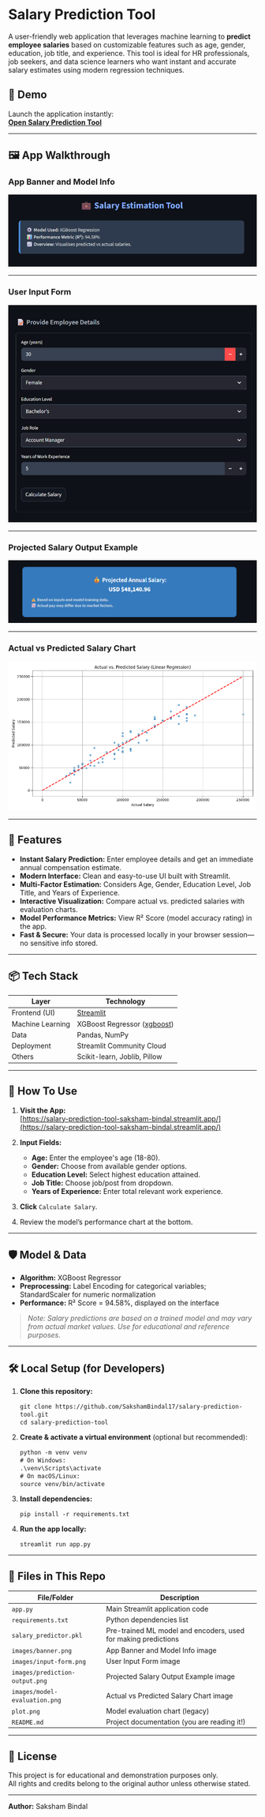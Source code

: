 # Salary Prediction Tool

A user-friendly web application that leverages machine learning to **predict employee salaries** based on customizable features such as age, gender, education, job title, and experience. This tool is ideal for HR professionals, job seekers, and data science learners who want instant and accurate salary estimates using modern regression techniques.

## 🚀 Demo

Launch the application instantly:  
**[Open Salary Prediction Tool](https://salary-prediction-tool-saksham-bindal.streamlit.app/)**

---

## 🖼️ App Walkthrough

### App Banner and Model Info
![App Banner and Model Info](images/banner.png)

----

### User Input Form
![User Input Form](images/input-form.png)

---

### Projected Salary Output Example
![Projected Salary Output Example](images/prediction-output.png)

---

### Actual vs Predicted Salary Chart
![Actual vs Predicted Salary Chart](images/model-evaluation.png)

---

## 📝 Features

- **Instant Salary Prediction:** Enter employee details and get an immediate annual compensation estimate.
- **Modern Interface:** Clean and easy-to-use UI built with Streamlit.
- **Multi-Factor Estimation:** Considers Age, Gender, Education Level, Job Title, and Years of Experience.
- **Interactive Visualization:** Compare actual vs. predicted salaries with evaluation charts.
- **Model Performance Metrics:** View R² Score (model accuracy rating) in the app.
- **Fast & Secure:** Your data is processed locally in your browser session—no sensitive info stored.

---

## 📦 Tech Stack

| Layer           | Technology                                 |
|-----------------|--------------------------------------------|
| Frontend (UI)   | [Streamlit](https://streamlit.io/)         |
| Machine Learning| XGBoost Regressor ([xgboost](https://xgboost.ai/)) |
| Data            | Pandas, NumPy                              |
| Deployment      | Streamlit Community Cloud                  |
| Others          | Scikit-learn, Joblib, Pillow               |

---

## 🚦 How To Use

1. **Visit the App:**  
   [https://salary-prediction-tool-saksham-bindal.streamlit.app/](https://salary-prediction-tool-saksham-bindal.streamlit.app/)

2. **Input Fields:**  
   - **Age:** Enter the employee's age (18-80).
   - **Gender:** Choose from available gender options.
   - **Education Level:** Select highest education attained.
   - **Job Title:** Choose job/post from dropdown.
   - **Years of Experience:** Enter total relevant work experience.

3. **Click** `Calculate Salary`.

4. Review the model’s performance chart at the bottom.

---

## 🛡️ Model & Data

- **Algorithm:** XGBoost Regressor  
- **Preprocessing:** Label Encoding for categorical variables; StandardScaler for numeric normalization  
- **Performance:** R² Score = 94.58%, displayed on the interface  

> _Note: Salary predictions are based on a trained model and may vary from actual market values. Use for educational and reference purposes._

---

## 🛠️ Local Setup (for Developers)

1. **Clone this repository:**
    ```
    git clone https://github.com/SakshamBindal17/salary-prediction-tool.git
    cd salary-prediction-tool
    ```

2. **Create & activate a virtual environment** (optional but recommended):
    ```
    python -m venv venv
    # On Windows:
    .\venv\Scripts\activate
    # On macOS/Linux:
    source venv/bin/activate
    ```

3. **Install dependencies:**
    ```
    pip install -r requirements.txt
    ```

4. **Run the app locally:**
    ```
    streamlit run app.py
    ```

---

## 📁 Files in This Repo

| File/Folder                 | Description                                                            |
|-----------------------------|------------------------------------------------------------------------|
| `app.py`                    | Main Streamlit application code                                         |
| `requirements.txt`          | Python dependencies list                                                |
| `salary_predictor.pkl`      | Pre-trained ML model and encoders, used for making predictions          |
| `images/banner.png`         | App Banner and Model Info image                                         |
| `images/input-form.png`     | User Input Form image                                                   |
| `images/prediction-output.png` | Projected Salary Output Example image                              |
| `images/model-evaluation.png`  | Actual vs Predicted Salary Chart image                             |
| `plot.png`                  | Model evaluation chart (legacy)                                         |
| `README.md`                 | Project documentation (you are reading it!)                             |

---

## 📃 License

This project is for educational and demonstration purposes only.  
All rights and credits belong to the original author unless otherwise stated.

---

**Author:** Saksham Bindal
